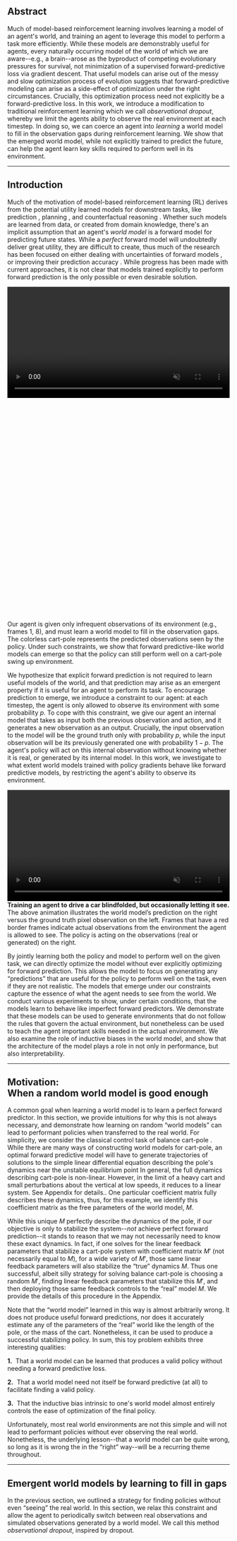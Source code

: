 ## Abstract 

Much of model-based reinforcement learning involves learning a model of an agent's world, and training an agent to leverage this model to perform a task more efficiently. While these models are demonstrably useful for agents, every naturally occurring model of the world of which we are aware--e.g., a brain--arose as the byproduct of competing evolutionary pressures for survival, not minimization of a supervised forward-predictive loss via gradient descent.  That useful models can arise out of the messy and slow optimization process of evolution suggests that forward-predictive modeling can arise as a side-effect of optimization under the right circumstances. Crucially, this optimization process need not explicitly be a forward-predictive loss. In this work, we introduce a modification to traditional reinforcement learning which we call *observational dropout*, whereby we limit the agents ability to observe the real environment at each timestep. In doing so, we can coerce an agent into *learning* a world model to fill in the observation gaps during reinforcement learning. We show that the emerged world model, while not explicitly trained to predict the future, can help the agent learn key skills required to perform well in its environment.

______

## Introduction

Much of the motivation of model-based reinforcement learning (RL) derives from the potential utility learned models for downstream tasks, like prediction <dt-cite key="doll2012ubiquity,finn2016unsupervised"></dt-cite>, planning <dt-cite key="allen1983planning,thrun1991planning,oh2015action,lenz2015deepmpc,nagabandi2018neural,nagabandi2018learning"></dt-cite>, and counterfactual reasoning <dt-cite key="buesing2018woulda,kaiser2019model"></dt-cite>. Whether such models are learned from data, or created from domain knowledge, there's an implicit assumption that an agent's *world model* <dt-cite key="werbos1987,schmidhuber1990making,ha2018world"></dt-cite> is a forward model for predicting future states. While a *perfect* forward model will undoubtedly deliver great utility, they are difficult to create, thus much of the research has been focused on either dealing with uncertainties of forward models <dt-cite key="deisenroth2011pilco,gal2016improving,ha2018world"></dt-cite>, or improving their prediction accuracy <dt-cite key="hafner2018learning,kaiser2019model"></dt-cite>. While progress has been made with current approaches, it is not clear that models trained explicitly to perform forward prediction is the only possible or even desirable solution.

<div style="text-align: center;">
<video class="b-lazy" data-src="assets/mp4/learncartpole5.mp4" type="video/mp4" autoplay muted playsinline loop style="display: block; margin: auto; width: 100%;" ></video>
<img class="b-lazy" src=data:image/png;base64,R0lGODlhAQABAAAAACH5BAEKAAEALAAAAAABAAEAAAICTAEAOw== data-src="assets/png/paper_figure_1.png" style="display: block; margin: auto; width: 100%;"/>
<figcaption style="text-align: left;">
Our agent is given only infrequent observations of its environment (e.g., frames 1, 8), and must learn a world model to fill in the observation gaps. The colorless cart-pole represents the predicted observations seen by the policy. Under such constraints, we show that forward predictive-like world models can emerge so that the policy can still perform well on a cart-pole swing up environment.<br/>
</figcaption>
</div>

We hypothesize that explicit forward prediction is not required to learn useful models of the world, and that prediction may arise as an emergent property if it is useful for an agent to perform its task. To encourage prediction to emerge, we introduce a constraint to our agent: at each timestep, the agent is only allowed to observe its environment with some probability $p$. To cope with this constraint, we give our agent an internal model that takes as input both the previous observation and action, and it generates a new observation as an output. Crucially, the input observation to the model will be the ground truth only with probability $p$, while the input observation will be its previously generated one with probability $1-p$. The agent's policy will act on this internal observation without knowing whether it is real, or generated by its internal model. In this work, we investigate to what extent world models trained with policy gradients behave like forward predictive models, by restricting the agent's ability to observe its environment.

<div style="text-align: center;">
<video class="b-lazy" data-src="assets/mp4/learncarracing.mp4" type="video/mp4" autoplay muted playsinline loop style="display: block; margin: auto; width: 100%;" ></video>
<figcaption style="text-align: left;">
<b>Training an agent to drive a car blindfolded, but occasionally letting it see.</b>
<br/>The above animation illustrates the world model’s prediction on the right versus the ground truth pixel observation on the left. Frames that have a red border frames indicate actual observations from the environment the agent is allowed to see. The policy is acting on the observations (real or generated) on the right.<br/>
</figcaption>
</div>

By jointly learning both the policy and model to perform well on the given task, we can directly optimize the model without ever explicitly optimizing for forward prediction. This allows the model to focus on generating any “predictions” that are useful for the policy to perform well on the task, even if they are not realistic. The models that emerge under our constraints capture the essence of what the agent needs to see from the world. We conduct various experiments to show, under certain conditions, that the models learn to behave like imperfect forward predictors. We demonstrate that these models can be used to generate environments that do not follow the rules that govern the actual environment, but nonetheless can be used to teach the agent important skills needed in the actual environment. We also examine the role of inductive biases in the world model, and show that the architecture of the model plays a role in not only in performance, but also interpretability.

______

## Motivation:<br/>When a random world model is good enough

A common goal when learning a world model is to learn a perfect forward predictor.  In this section, we provide intuitions for why this is not always necessary, and demonstrate how learning on random “world models” can lead to performant policies when transferred to the real world. For simplicity, we consider
the classical control task of balance cart-pole <dt-cite key="barto1983neuronlike"></dt-cite>.
While there are many ways of constructing world models for cart-pole, an optimal forward predictive model will have to generate trajectories of solutions to the simple linear differential equation describing the pole's dynamics near the unstable equilibrium point <dt-fn>In general, the full dynamics describing cart-pole is non-linear. However, in the limit of a heavy cart and small perturbations about the vertical at low speeds, it reduces to a linear system. See Appendix for details.</dt-fn>.  One particular coefficient matrix fully describes these dynamics, thus, for this example, we identify this coefficient matrix as the free parameters of the world model, $M$.   

While this unique $M$ perfectly describe the dynamics of the pole, if our objective is only to stabilize the system--*not* achieve perfect forward prediction--it stands to reason that we may not necessarily need to know these exact dynamics.  In fact, if one solves for the linear feedback parameters that stabilize a cart-pole system with coefficient matrix $M'$ (not necessarily equal to $M$), for a wide variety of $M'$, those same linear feedback parameters will also stabilize the “true” dynamics $M$.  Thus one successful, albeit silly strategy for solving balance cart-pole is choosing a random $M'$, finding linear feedback parameters that stabilize this $M'$, and then deploying those same feedback controls to the “real” model $M$.  We provide the details of this procedure in the Appendix.  

Note that the “world model” learned in this way is almost arbitrarily wrong.  It does not produce useful forward predictions, nor does it accurately estimate any of the parameters of the “real” world like the length of the pole, or the mass of the cart.  Nonetheless, it can be used to produce a successful stabilizing policy.  In sum, this toy problem exhibits three interesting qualities:

**1.**&nbsp; That a world model can be learned that produces a valid policy without needing a forward predictive loss.

**2.**&nbsp; That a world model need not itself be forward predictive (at all) to facilitate finding a valid policy.

**3.**&nbsp; That the inductive bias intrinsic to one's world model almost entirely controls the ease of optimization of the final policy.

Unfortunately, most real world environments are not this simple and will not lead to performant policies without ever observing the real world. Nonetheless, the underlying lesson--that a world model can be quite wrong, so long as it is wrong the in the “right” way--will be a recurring theme throughout.

______

## Emergent world models by learning to fill in gaps


In the previous section, we outlined a strategy for finding policies without even “seeing” the real world.  In this section, we relax this constraint and allow the agent to periodically switch between real observations and simulated observations generated by a world model.  We call this method *observational dropout*, inspired by <dt-cite key="srivastava2014dropout">dropout</dt-cite>.

<div style="text-align: center;">
<img class="b-lazy" src=data:image/png;base64,R0lGODlhAQABAAAAACH5BAEKAAEALAAAAAABAAEAAAICTAEAOw== data-src="assets/png/schematic.png" style="display: block; margin: auto; width: 100%;"/>
<figcaption style="text-align: left;">
We introduce a setup called <i>observational dropout</i> to coerce the agent into learning what might be a predictive world model. When the environment is augmented with observational dropout, our controller is only given infrequent (i.e. 5% chance) observations of the real environment. As a side effect for optimizing performance in this setting, a “world model” emerges. In this work, we investigate to what extent world models trained with policy gradients behave like forward predictive models, by restricting the agent’s ability to see its environment.<br/>
</figcaption>
</div>

Mechanistically, this amounts to a map between a single markov decision process (MDP) into a different MDP with an augmented state space.
Instead of only optimizing the agent in the real environment, with some probability, at every frame, the agent uses its internal world model to produce an observation of the world conditioned on its previous observation.
When samples from the real world are used, the state of the world model is reset to the real state--effectively resynchronizing the agent's model to the real world.

To show this, consider an MDP with states $s \in \mathcal{S}$, transition distribution $s^{t+1} \sim P\left(s^{t}, a^{t}\right)$, and reward distribution $R(s^{t}, a, s^{t+1})$ we can create a new partially observed MDP with 2 states, $s' = (s_{orig}, s_{model})$ $\in$ $(\mathcal{S}, \mathcal{S})$, consisting of both the original states, and the internal state produced by the world model. The transition function then switches between the real, and world model states with some probability $p$:

<div style="text-align: center;">
<img class="b-lazy" src=data:image/png;base64,R0lGODlhAQABAAAAACH5BAEKAAEALAAAAAABAAEAAAICTAEAOw== data-src="assets/png/paper_eq_1.png" style="display: block; margin: auto; width: 65%;"/>
</div>

where $r \sim \text{Uniform}(0, 1)$, $s^{t+1}_{orig}$ is the real environment transition, $s^{t+1}_{orig} \sim P(s^{t}_{orig}, a^{t})$, $s^{t+1}_{model}$ is the next world model transition, $s^{t+1}_{model} \sim M(s^{t}_{model}, a^{t}; \phi)$, $p$ is the peek probability.

The observation space of this new partially observed MDP is always the second entry of the state tuple, $s'$.
As before, we care about performing well on the real environment thus the reward function is the same as the original environment: $R'(s^{t}, a^{t}, s^{t+1}) = R(s^{t}_{orig}, a^{t}, s^{t+1}_{orig})$. Our learning task consists of training an agent, $\pi(s; \theta)$, and the world model, $M(s ,a^{t}; \phi)$ to maximize reward in this augmented MDP. In our work, we parameterize our world model $M$, and our policy $\pi$, as neural networks with parameters $\phi$ and $\theta$ respectively. While it's possible to optimize this objective with any reinforcement learning method <dt-cite key="schulman2015trust,mnih2015human,mnih2016asynchronous,schulman2017proximal"></dt-cite>, we choose to use population based REINFORCE <dt-cite key="williams1992simple"></dt-cite> due to its simplicity and effectiveness at achieving high scores on various tasks <dt-cite key="salimans2017evolution,ha2017evolving,ha2018designrl"></dt-cite>.
By restricting the observations, we make optimization harder and thus expect worse performance on the underlying task.
We can use this optimization procedure, however, to drive learning of the world model much in the same way evolution drove our internal world models.

One might worry that a policy with sufficient capacity could extract useful data from a world model, even if that world model's features weren't easily interpretable.  In this limit, our procedure starts looking like a strange sort of recurrent network, where the world model “learns” to extract difficult-to-interpret features (like, e.g., the hidden state of an RNN) from the world state, and then the policy is powerful enough to learn to use these features to make decisions about how to act.  While this is indeed a possibility, in practice, we usually constrain the capacity of the policies we studied to be small enough that this did not occur.  For a counter-example, see the fully connected world model for the grid world tasks described later.

______

## What policies can be learned from world models emerged from observation dropout?

As the balance cart-pole task discussed earlier can be trivially solved with a wide range of parameters for a simple linear policy, we conduct experiments where we apply observational dropout on the more difficult swing up cart-pole--a task that cannot be solved with a linear policy, as it requires the agent to learn two distinct subtasks:

**1.**&nbsp; To add energy to the system when it needs to swing up the pole.

**2.**&nbsp; To remove energy to balance the pole once the pole is close to the unstable, upright equilibrium <dt-cite key="tedrake2009underactuated"></dt-cite>.

Our setup is closely based on the environment described in <dt-cite key="gal2016improving,deepPILCOgithub"></dt-cite>, where the ground truth dynamics of the environment is described as $[\ddot{x}, \ddot{\theta}] = F(x, \theta, \dot{x}, \dot{\theta})$. $F$ is a system of non-linear equations, and the agent is rewarded for getting $x$ close to zero and $cos(\theta)$ close to one.

We can visualize the cart-pole experiment after training our agent inside the cart-pole swing up environment augmented with observational dropout:

<div style="text-align: center;">
<video class="b-lazy" data-src="assets/mp4/learncartpole5.mp4" type="video/mp4" autoplay muted playsinline loop style="display: block; margin: auto; width: 100%;" ></video>
<img class="b-lazy" src=data:image/png;base64,R0lGODlhAQABAAAAACH5BAEKAAEALAAAAAABAAEAAAICTAEAOw== data-src="assets/png/paper_figure_1.png" style="display: block; margin: auto; width: 100%;"/>
<figcaption style="text-align: left;">
Our agent is given only infrequent observations of its environment (e.g., frames 1, 8), and must learn a world model to fill in the observation gaps. The colorless cart-pole represents the predicted observations seen by the policy. Under such constraints, we show that forward predictive-like world models can emerge so that the policy can still perform well on a cart-pole swing up environment.<br/>
</figcaption>
</div>

As a sanity check, we can confirm that the policy that is jointly learned with the world model learns a policy that also works when observational dropout is disabled in the environment:

<div style="text-align: center;">
<video class="b-lazy" data-src="assets/mp4/controller5.mp4" type="video/mp4" autoplay muted playsinline loop style="display: block; margin: auto; width: 100%;" ></video>
<figcaption style="text-align: left;">
The policy that is jointly learned with the world model, deployed in the original environment (without observational dropout) where the agent can see the actual observations at each timestep.<br/>
</figcaption>
</div>

In the figure below, we report the performance of our agent trained in environments with various peek probabilities, $p$. A result higher than $\sim$ 500 means that the agent is able to swing up and balance the cart-pole most of the time. Interestingly, the agent is still able to solve the task even when on looking at a tenth of the frames ($p=10\%$), and even at a lower $p=5\%$, it solves the task half of the time.

<div style="text-align: center;">
<img class="b-lazy" src=data:image/svg;base64,R0lGODlhAQABAAAAACH5BAEKAAEALAAAAAABAAEAAAICTAEAOw== data-src="assets/svg/cartpole_performance.svg" style="display: block; margin: auto; width: 100%;"/>
<figcaption style="text-align: left;">
Performance of cart-pole swing up under various observational dropout probabilities, <i>p</i>.  Here, both the policy and world model are learned.<br/>
</figcaption>
</div>

To understand the extent to which the policy, $\pi$ relies on the learned world model, $M$, and to probe the dynamics learned world model, we trained a new policy entirely within learned world model and then deployed these policies back to the original environment. The results are shown in the figure below:

<div style="text-align: center;">
<img class="b-lazy" src=data:image/svg;base64,R0lGODlhAQABAAAAACH5BAEKAAEALAAAAAABAAEAAAICTAEAOw== data-src="assets/svg/cartpole_dream.svg" style="display: block; margin: auto; width: 100%;"/>
<figcaption style="text-align: left;">
Performance of deploying policies trained from scratch inside of the environment generated by the world model, in the actual environment. For each <i>p</i>, the experiment is run 10 times independently (orange). Performance is measured by averaging cumulative scores over 100 rollouts.  Model-based baseline performances learned via a forward-predictive loss are indicated in red, blue.  Note how world models learned when trained under approximately 3-5% observational dropout can be used to train performant policies.<br/>
</figcaption>
</div>

Qualitatively, the agent learns to swing up the pole, and balance it for a short period of time when it achieves a mean reward above $\sim$ 300.
Below this threshold the agent typically swings the pole around continuously, or navigates off the screen.
We observe that at low peek probabilities, a higher percentage of learned world models can be used to train policies that behave correctly under the actual dynamics, despite failing to completely solve the task.
At higher peek probabilities, the learned dynamics model is not needed to solve the task thus is never learned.

We have compared our approach to baseline model-based approach where we explicitly train our model to predict the next observation on a dataset collected from training a model-free agent from scratch to solving the task. To our surprise, we find it interesting that our approach can produce models that outperform an explicitly learned model with the same architecture size (120 units) for cart-pole transfer task. This advantage goes away, however, if we scale up the forward predictive model width by 10x.

In the current setup, the world model $M$ is trained as part of the agent's policy, but we would also like to examine whether we can use this model to *generate* the environment it has trained on. To examine the kind of world our model has learned, we attempt to train a policy (from scratch) inside an open loop environment generated by this world model:

<div style="text-align: center;">
<video class="b-lazy" data-src="assets/mp4/dream5.mp4" type="video/mp4" autoplay muted playsinline loop style="display: block; margin: auto; width: 100%;" ></video>
<figcaption style="text-align: left;">
In the generated environment, the cart-pole stabilizes at an angle that is not perfectly perpendicular, due to its imperfect nature. The world model that generated this environment is jointly trained with an observational dropout probability of <i>p=5%</i>.<br/>
</figcaption>
</div>

The figure above depicts a trajectory of a policy trained entirely within a learned world model deployed on the actual environment.  It is interesting to note that the dynamics in the world model, $M$, are not perfect--for instance, the optimal policy inside the world model can only swing up and balance the pole at an angle that is not perpendicular to the ground.
We notice in other world models, the optimal policy learns to swing up the pole and only balance it for a short period of time, even in the self-contained world model.
It should not surprise us then, that the most successful policies when deployed back to the actual environment can swing up and only balance the pole for a short while, before the pole falls down, as visualized in the following figure:

<div style="text-align: center;">
<video class="b-lazy" data-src="assets/mp4/deploy5.mp4" type="video/mp4" autoplay muted playsinline loop style="display: block; margin: auto; width: 100%;" ></video>
<figcaption style="text-align: left;">
This policy is still able to swing up the cart-pole in the actual environment, although it remains balanced only for some time before falling down.<br/>
</figcaption>
</div>

As noted earlier, the task of stabilizing the pole once it is near its target state (when $x$, $\theta$, $\dot{x}$, $\dot{\theta}$ is near zero) is trivial, hence a policy, $\pi$, jointly trained with world model, $M$, will not require accurate predictions to keep the pole balanced.
For this subtask, $\pi$ needs only to occasionally observe the actual world and realign its internal observation with reality.
Conversely, the subtask of swinging the pole upwards and then lowering the velocities is much more challenging, hence $\pi$ will rely on the world model to captures the essence of the dynamics for it to accomplish the subtask.
The world model $M$ only learns the *difficult* part of the real world, as that is all that is required of it to facilitate the policy performing well on the task.

______

## Examining world models' inductive biases in a grid world

To illustrate the generality of our method to more varied domains, and to further emphasize the role played by inductive bias in our models, we consider an additional problem: a classic search / avoidance task in a grid world.  In this problem, an agent navigates a grid environment with randomly placed apples and fires.  Apples provide reward, and fires provide negative reward.  The agent is allowed to move in the four cardinal directions, or to perform a no-op. For a detailed description of the grid world environment, please refer to the Appendix.

For simplicity, we considered only stateless policies and world models.  While this necessarily limits the expressive capacity of our world models, the optimal forward predictive model within this class of networks is straightforward to consider: movement of the agent essentially corresponds to a bit-shift map on the world model's observation vectors.  For example, for an optimal forward predictor, if an agent moves rightwards, every apple and fire within its receptive field should shift to the left.  The leftmost column of observations shifts out of sight, and is forgotten--as the model is stateless--and the rightmost column of observations should be populated according to some distribution which depends on the locations of apples and fires visible to the agent, as well as the particular scheme used to populate the world with apples and fires. The figure below illustrates the receptive field of the world model:

<div style="text-align: center;">
<img class="b-lazy" src=data:image/png;base64,R0lGODlhAQABAAAAACH5BAEKAAEALAAAAAABAAEAAAICTAEAOw== data-src="assets/png/MovementCartoonRobotBetter.png" style="display: block; margin: auto; width: 100%;"/>
<figcaption style="text-align: left;">
A cartoon demonstrating the shift of the receptive field of the world model as it moves to the right. The greyed out column indicates the column of forgotten data, and the light blue column indicates the “new” information gleaned from moving to the right. An optimal predictor would learn the distribution function <i>p</i> and sample from it to populate this rightmost column, and would match the ground truth everywhere else. The rightmost heat map illustrates how predictions of a convolutional model correlate with the ground truth (more orange = more predictive) when moving to the right, averaged over 1000 randomized right-moving steps. Crucially, this heat map is most predictive for the cells the agent can actually see, and is less predictive for the cells right outside its field of view (the rightmost column) as expected.<br/>
</figcaption>
</div>

This partial observability of the world immediately handicaps the ability of the world model to perform long imagined trajectories in comparison with the previous continuous, fully observed cart-pole tasks.  Nonetheless, there remains sufficient information in the world to train world models via observational dropout that are predictive.

For our numerical experiments we compared two different world model architectures: a fully connected model and a convolutional model (See Appendix for architecture details). Naively, these models are listed in increasing order of inductive bias, but decreasing order of overall capacity ($10650$ parameters for the fully connected model, $1201$ learnable parameters for the convolutional model)--i.e., the fully connected architecture has the highest capacity and the least bias, whereas the convolutional model has the most bias but the least capacity. As in the cart-pole tasks, we trained the agent's policy and world model jointly, where with some probability $p$ the agent sees the ground truth observation instead of predictions from its world model. The performance of these models on the task as a function of peek probability is provided in the figure below:

<div style="text-align: center;">
<img class="b-lazy" src=data:image/png;base64,R0lGODlhAQABAAAAACH5BAEKAAEALAAAAAABAAEAAAICTAEAOw== data-src="assets/png/grid_perf.png" style="display: block; margin: auto; width: 100%;"/>
<figcaption style="text-align: left;">
Performance, <i>R</i> of the two architectures, empirically averaged over hundred policies and a thousand rollouts as a function of peek probability, <i>p</i>.  The convolutional architecture reliably out performs the fully connected architecture. Error bars indicate standard error. Intuitively, a score near <i>0</i> amounts to random motion on the lattice—encountering apples as often as fires, and <i>2</i> approximately corresponds to encountering apples two to three times more often than fires.  A baseline that is trained on a version of the environment without any fires—i.e., a proxy baseline for an agent that can perfectly avoid fires—reliably achieves a score of <i>3</i>.<br/>
</figcaption>
</div>

Curiously, even though the fully connected architecture has the highest overall capacity, and is capable of learning a transition map closer to the “optimal” forward predictive function for this task if taught to do so via supervised learning of a forward-predictive loss, it reliably performs worse than the convolutional architectures on the search and avoidance task. This is not entirely surprising: the convolutional architectures induce a considerably better prior over the space of world models than the fully connected architecture via their translational invariance. It is comparatively much easier for the convolutional architectures to randomly discover the right sort of transition maps.

Because the world model is not being explicitly optimized to achieve forward prediction, it doesn't often learn a predictive function for every direction.  We selected a typical convolutional world model and plot its empirically averaged correlation with the ground truth next-frames in the following figure:

<div style="text-align: center;">
<img class="b-lazy" src=data:image/png;base64,R0lGODlhAQABAAAAACH5BAEKAAEALAAAAAABAAEAAAICTAEAOw== data-src="assets/png/near_conv_correlations_one_row.png" style="display: block; margin: auto; width: 100%;"/>
<figcaption style="text-align: left;">
Empirically averaged correlation matrices between a world model's output and the ground truth. Averages were calculated using 1,000 random transitions for each direction of a typical convolutional <i>p=75%</i> world model.  Higher correlation (yellow-white) translates to a world model that is closer to a next frame predictor. Note that a predictive map is not learned for every direction. The row and column, respectively of dark pixels for ⬇ and ➡ correspond exactly to the newly-seen pixels for those directions<br/>
</figcaption>
</div>

Here, the world model clearly only learns reliable transition maps for moving down and to the right, which is sufficient.
Qualitatively, we found that the convolutional world models learned with peek-probability close to $p=50\%$ were “best” in that they were more likely to result in accurate transition maps--similar to the cart-pole results indicated earlier.

<div style="text-align: center;">
<img class="b-lazy" src=data:image/png;base64,R0lGODlhAQABAAAAACH5BAEKAAEALAAAAAABAAEAAAICTAEAOw== data-src="assets/png/near_conv_correlations_2.png" style="display: block; margin: auto; width: 100%;"/>
<figcaption style="text-align: left;">
Correlation matrices for several sampled convolutional architectures. The dark pixel immediately adjacent to the agent in many of the correlation plots is a result of the agent failing to predict its own consumption of an apple, because the model used was translationally invariant.<br/>
</figcaption>
</div>

Fully connected world models, on the other hand, reliably learned completely uninterpretable transition maps. That policies could *almost* achieve the same performance with fully connected world models as with convolutional world model is reminiscent of a recurrent architecture that uses the (generally not-easily-interpretable) hidden state as a feature.

<div style="text-align: center;">
<img class="b-lazy" src=data:image/png;base64,R0lGODlhAQABAAAAACH5BAEKAAEALAAAAAABAAEAAAICTAEAOw== data-src="assets/png/fc_correlations_2.png" style="display: block; margin: auto; width: 100%;"/>
<figcaption style="text-align: left;">
Correlation matrices for several sampled fully connected architectures. Note the lack of interpretability of the learned models, even though the policies learned jointly with these world models were fairly performant.<br/>
</figcaption>
</div>

______

## Car Racing: Keep your eyes *off* the road

In more challenging environments, observations are often expressed as high dimensional pixel images rather than state vectors.
In this experiment, we apply observation dropout to learn a world model of a car racing game from pixel observations. We would like to know to what extent the world model can facilitate the policy at driving if the agent is only allowed to see the road only only a fraction of the time. We are also interested in the representations the model learns to facilitate driving, and in measuring the usefulness of its internal representation for this task.

<div style="text-align: center;">
<video class="b-lazy" data-src="assets/mp4/learncarracing.mp4" type="video/mp4" autoplay muted playsinline loop style="display: block; margin: auto; width: 100%;" ></video>
<figcaption style="text-align: left;">
<br/>The above animation illustrates the world model’s prediction on the right versus the ground truth pixel observation on the left. Frames that have a red border frames indicate actual observations from the environment the agent is allowed to see. The policy is acting on the observations (real or generated) on the right.<br/>
</figcaption>
</div>

In Car Racing <dt-cite key="carracing_v0"></dt-cite>, the agent's goal is to drive around the tracks, which are randomly generated for each trial, and drive over as many tiles as possibles in the shortest time. At each timestep, the environment provides the agent with a high dimensional pixel image observation, and the agent outputs 3 continuous action parameters that control the car's steering, acceleration, and brakes.

To reduce the dimensionality of the pixel observations, we follow the procedure in <dt-cite key="ha2018world"></dt-cite> and train a Variational Autoencoder (VAE) <dt-cite key="vae,vae_dm"></dt-cite> using on rollouts collected from a random policy, to compress a pixel observation into a small dimensional latent vector $z$. Our agent will use $z$ instead as its observation. Our policy, a feed forward network, will act on actual observations with probability $p$, otherwise on observations produced by the world model. Examples of pixel observations, and reconstructions from their compressed representations are shown in the first 2 rows of the following figure:

<div style="text-align: center;">
<img class="b-lazy" src=data:image/png;base64,R0lGODlhAQABAAAAACH5BAEKAAEALAAAAAABAAEAAAICTAEAOw== data-src="assets/png/carracing_demonstration.png" style="display: block; margin: auto; width: 100%;"/>
<figcaption style="text-align: left;">
Two examples of action-conditioned predictions from a world model trained at <i>p=10%</i> (bottom rows). Red boxes indicate actual observations from the environment the agent is allowed to see. While the agent is devoid of sight, the world model predicts <b>(1)</b> small movements of the car relative to the track and <b>(2)</b> upcoming turns. Without access to actual observations for many timesteps, it incorrectly predicts a turn in <b>(3)</b> until an actual observation realigns the world model with reality.<br/>
</figcaption>
</div>

Our world model, $M$, a small feed forward network with a hidden layer, outputs the change of the mean latent vector $z$, conditioned on the previous observation (actual or predicted) and action taken (i.e $\Delta z = M(z, a)$). We can use the VAE's decoder to visualize the latent vectors produced by $M$, and compare them with the actual observations that the agent is not able to see (See figure above). We observe that our world model, while not explicitly trained to predict future frames, are still able to make meaningful action-conditioned predictions. The model also learns to predict local changes in the car's position relative to the road given the action taken, and also attempts to predict upcoming curves.

Our policy $\pi$ is jointly trained with world model $M$ in the car racing environment augmented with a peek probability $p$. The agent's performance is reported in the figure below:

<div style="text-align: center;">
<img class="b-lazy" src=data:image/svg;base64,R0lGODlhAQABAAAAACH5BAEKAAEALAAAAAABAAEAAAICTAEAOw== data-src="assets/svg/carracing_performance.svg" style="display: block; margin: auto; width: 100%;"/>
<figcaption style="text-align: left;">
Mean performance of Car Racing under various <i>p</i> over 100 trials.<br/>
</figcaption>
</div>

Qualitatively, a score above $\sim$ 800 means that the agent can navigate around the track, making the occasional driving error. We see that the agent is still able to perform the task when 70\% of the actual observation frames are dropped out, and the world model is relied upon to fill in the observation gaps for the policy.

If the world model produces useful predictions for the policy, then its hidden representation used to produce the predictions should also be useful features to facilitate the task at hand.
We can test whether the hidden units of the world model are directly useful for the task, by first freezing the weights of the world model, and then training from scratch a *linear* policy using only the outputs of the intermediate hidden layer of the world model as the only inputs.
This feature vector extracted the hidden layer will be mapped directly to the 3 outputs controlling the car, and we can measure the performance of a linear policy using features of world models trained at various peek probabilities.

<div style="text-align: center;">
<img class="b-lazy" src=data:image/svg;base64,R0lGODlhAQABAAAAACH5BAEKAAEALAAAAAABAAEAAAICTAEAOw== data-src="assets/svg/carracing_dream.svg" style="display: block; margin: auto; width: 100%;"/>
<figcaption style="text-align: left;">
Mean performance achieved by training a linear policy using only the outputs of the hidden layer of a world model learned at peek probability <i>p</i>.
We run 5 independent seeds for each <i>p</i> (orange).
Model-based baseline performances learned via a forward-predictive loss are indicated in red, blue. We note that in this constrained linear policy setup, our best solution out of a population of trials achieves a performance slightly below reported state-of-the-art results (i.e. <dt-cite key="ha2018world,risi2019"></dt-cite>). As in the swingup cartpole experiments, the best world models for training policies occur at a characteristic peek probability that roughly coincides with the peek probability at which performance begins to degrade for jointly trained models (i.e., the bend in the previous figure occurs near the peak of the this figure).<br/>
</figcaption>
</div>

The results reported in the above figure show that world models trained at lower peek probabilities have a higher chance of learning features that are useful enough for a linear controller to achieve an average score of 800. The average performance of the linear controller peaks when using models trained with $p$ around 40%. This suggests that a world model will learn more useful representation when the policy needs to rely more on its predictions as the agent's ability to observe the environment decreases. However, a peek probability too close to zero will hinder the agent's ability to perform its task, especially in non-deterministic environments such as this one, and thus also affect the usefulness of its world model for the real world, as the agent is almost completely disconnected from reality.

______

## Related Work

One promising reason to learn models of the world is to accelerate learning of policies by training these models.
These works obtain experience from the real environment, and fit a model directly to this data. 
Some of the earliest work leverage simple model parameterizations--e.g. learnable parameters for system identification <dt-cite key="pillonetto2014kernel"></dt-cite>.
Recently, there has been large interest in using more flexible parameterizations in the form of function approximators.
The earliest work we are aware of that uses feed forward neural networks as predictive models for tasks is <dt-cite key="werbos1987"></dt-cite>. 
To model time dependence, recurrent neural network were introduced in <dt-cite key="schmidhuber1990making"></dt-cite>. Recently, as our modeling abilities increased, there has been renewed interest in directly modeling pixels <dt-cite key="srivastava2015unsupervised,patraucean2015spatio,kalchbrenner2017video,hafner2018learning"></dt-cite>. <dt-cite key="mathieu2015deep"></dt-cite> modify the loss function used to generate more realistic predictions. <dt-cite key="denton2018stochastic"></dt-cite> propose a stochastic model which learns to predict the next frame in a sequence, whereas <dt-cite key="finn2016unsupervised"></dt-cite> employ a different parameterization involving predicting pixel movement as opposed to directly predicting pixels.
<dt-cite key="kumar2019videoflow"></dt-cite> employ flow based tractable density models to learn models, and <dt-cite key="ha2018world"></dt-cite> leverages a VAE-RNN architecture to learn an embedding of pixel data across time.
<dt-cite key="hafner2018learning"></dt-cite> propose to learn a latent space, and learn forward dynamics in this latent space.
Other methods utilize probabilistic dynamics models which allow for better planning in the face of uncertainty <dt-cite key="deisenroth2011pilco,gal2016improving"></dt-cite>.
Presaging much of this work is <dt-cite key="silver2017predictron"></dt-cite>, which learns a model that can predict environment state over multiple timescales via imagined rollouts.

As both predictive modeling and control improves there has been a large number of successes leveraging learned predictive models in Atari <dt-cite key="buesing2018learning,kaiser2019model"></dt-cite> and robotics <dt-cite key="ebert2018visual"></dt-cite>. 
Unlike our work, all of these methods leverage transitions to learn an explicit dynamics model.
Despite advances in forward predictive modeling, the application of such models is limited to relatively simple domains where models perform well.

Errors in the world model compound, and cause issues when used for control <dt-cite key="talvitie2014model,asadi2018lipschitz"></dt-cite>. <dt-cite key="amos2018differentiable"></dt-cite>, similar to our work, directly optimizes the dynamics model against loss by differentiating through a planning procedure, and <dt-cite key="schmidhuber2015learning"></dt-cite> proposes a similar idea of improving the internal model using an RNN, although the RNN world model is initially trained to perform forward prediction.
In this work we structure our learning problem so a model of the world will emerge as a result of solving a given task.
This notion of emergent behavior has been explored in a number of different areas and broadly is called “representation learning” <dt-cite key="bengio2013representation"></dt-cite>.
Early work on autoencoders leverage reconstruction based losses to learn meaningful features <dt-cite key="hinton2006reducing,le2011building"></dt-cite>.
Follow up work focuses on learning “disentangled” representations by enforcing more structure in the learning procedure <dt-cite key="higgins2016early,higgins2018towards"></dt-cite>.
Self supervised approaches construct other learning problems, e.g. solving a jigsaw puzzle <dt-cite key="noroozi2016unsupervised"></dt-cite>, or leveraging temporal structure <dt-cite key="sermanet2018time,oord2018representation"></dt-cite>. Alternative setups, closer to our own specify a specific learning problem and observe that by solving these problems lead to interesting learned behavior (e.g. grid cells) <dt-cite key="cueva2018emergence,banino2018vector"></dt-cite>. In the context of learning models, <dt-cite key="watter2015embed"></dt-cite> construct a locally linear latent space where planning can then be performed.

The force driving model improvement in our work consists of black box optimization. In an effort to emulate nature, evolutionary algorithms where proposed <dt-cite key="holland1975adaptation,goldberg1988genetic,hansen2003reducing,wierstra2008natural,such2017deep"></dt-cite>. These algorithms are robust and will adapt to constraints such as ours while still solving the given task <dt-cite key="bongard2006resilient,lehman2018surprising"></dt-cite>. Recently, reinforcement learning has emerged as a promising framework to tackle optimization leveraging the sequential nature of the world for increased efficiency <dt-cite key="sutton1998introduction,schulman2015trust,mnih2015human,mnih2016asynchronous,schulman2017proximal"></dt-cite>. The exact type of the optimization is of less importance to us in this work and thus we choose to use a simple population-based optimization algorithm <dt-cite key="williams1992simple"></dt-cite> with connections to evolution strategies <dt-cite key="rechenberg1973evolutionsstrategie,schwefel1977numerische,salimans2017evolution"></dt-cite>.

The boundary between what is considered *model-free* and *model-based* reinforcement learning is blurred when one can considers both the model network and controller network together as one giant policy that can be trained end-to-end with model-free methods. <dt-cite key="risi2019"></dt-cite> demonstrates this by training both world model and policy via evolution. <dt-cite key="marques2007sensorless"></dt-cite> explore modifying sensor information similarly to our observational dropout. Instead of performance, however, this work focus on understanding what these models learn and show there usefulness--e.g. training a policy inside the learned models.

______

## Discussion

In this work, we explore world models that emerge when training with *observational dropout* for several reinforcement learning tasks.  In particular, we've demonstrated how effective world models can emerge from the optimization of total reward. Even on these simple environments, the emerged world models do not perfectly model the world, but they facilitate policy learning well enough to solve the studied tasks.

The deficiencies of the world models learned in this way have a consistency: the cart-pole world models learned to swing up the pole, but did not have a perfect notion of equilibrium--the grid world world models could perform reliable bit-shift maps, but only in certain directions--the car racing world model tended to ignore the forward motion of the car, unless a turn was visible to the agent (or imagined).  Crucially, none of these deficiencies were catastrophic enough to cripple the agent's performance.  In fact, these deficiencies were, in some cases, irrelevant to the performance of the policy.  We speculate that the complexity of world models could be greatly reduced if they could fully leverage this idea:  that a complete model of the world is actually unnecessary for most tasks--that by identifying the *important* part of the world, policies could be trained significantly more quickly, or more sample efficiently.

We hope this work stimulates further exploration of both model based and model free reinforcement learning, particularly in areas where learning a perfect world model is intractable.

*If you would like to discuss any issues or give feedback, please visit the [GitHub](https://github.com/learningtopredict/learningtopredict.github.io/issues) repository of this page for more information.*
